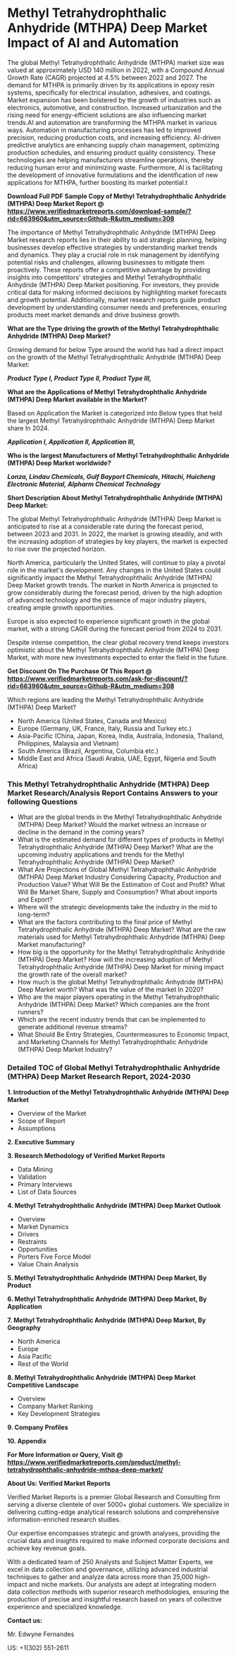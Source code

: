 <meta name="title" content="Global Methyl Tetrahydrophthalic Anhydride (MTHPA) Deep Market Impact of AI and Automation"><meta name="description" content="The global Methyl Tetrahydrophthalic Anhydride (MTHPA) market size was valued at approximately USD 140 million in 2022, with a Compound Annual Growth Rate (CAGR) projecte"><meta name="title" content="Methyl Tetrahydrophthalic Anhydride (MTHPA) Deep Market Size, Share, Scope, Trends, Growth, Opportunities, Analysis, Forecast"><h1>Methyl Tetrahydrophthalic Anhydride (MTHPA) Deep Market Impact of AI and Automation</h1>The global Methyl Tetrahydrophthalic Anhydride (MTHPA) market size was valued at approximately USD 140 million in 2022, with a Compound Annual Growth Rate (CAGR) projected at 4.5% between 2022 and 2027. The demand for MTHPA is primarily driven by its applications in epoxy resin systems, specifically for electrical insulation, adhesives, and coatings. Market expansion has been bolstered by the growth of industries such as electronics, automotive, and construction. Increased urbanization and the rising need for energy-efficient solutions are also influencing market trends.AI and automation are transforming the MTHPA market in various ways. Automation in manufacturing processes has led to improved precision, reducing production costs, and increasing efficiency. AI-driven predictive analytics are enhancing supply chain management, optimizing production schedules, and ensuring product quality consistency. These technologies are helping manufacturers streamline operations, thereby reducing human error and minimizing waste. Furthermore, AI is facilitating the development of innovative formulations and the identification of new applications for MTHPA, further boosting its market potential.t</p><p id="" class=""><strong>Download Full PDF Sample Copy of Methyl Tetrahydrophthalic Anhydride (MTHPA) Deep Market Report @ <a href="https://www.verifiedmarketreports.com/download-sample/?rid=663960&utm_source=Github-R&utm_medium=308" target="_blank">https://www.verifiedmarketreports.com/download-sample/?rid=663960&utm_source=Github-R&utm_medium=308</a></strong></p><p>The importance of&nbsp;Methyl Tetrahydrophthalic Anhydride (MTHPA) Deep Market research reports lies in their ability to aid strategic planning, helping businesses develop effective strategies by understanding market trends and dynamics. They play a crucial role in risk management by identifying potential risks and challenges, allowing businesses to mitigate them proactively. These reports offer a competitive advantage by providing insights into competitors' strategies and Methyl Tetrahydrophthalic Anhydride (MTHPA) Deep Market positioning. For investors, they provide critical data for making informed decisions by highlighting market forecasts and growth potential. Additionally, market research reports guide product development by understanding consumer needs and preferences, ensuring products meet market demands and drive business growth.</p><p><strong>What are the&nbsp;Type driving the growth of the Methyl Tetrahydrophthalic Anhydride (MTHPA) Deep Market?</strong></p><p id="" class="">Growing demand for below Type around the world has had a direct impact on the growth of the Methyl Tetrahydrophthalic Anhydride (MTHPA) Deep Market:</p><em><strong>Product Type I, Product Type II, Product Type III, </strong></em></p><strong>What are the&nbsp;Applications&nbsp;of Methyl Tetrahydrophthalic Anhydride (MTHPA) Deep Market available in the Market?</strong></p><p id="" class="">Based on Application the Market is categorized into Below types that held the largest Methyl Tetrahydrophthalic Anhydride (MTHPA) Deep Market share In 2024.</p><em><strong>Application I, Application II, Application III, </strong></em></p><strong>Who is the largest Manufacturers of Methyl Tetrahydrophthalic Anhydride (MTHPA) Deep Market worldwide?</strong></p><p><em><strong>Lonza, Lindau Chemicals, Gulf Bayport Chemicals, Hitachi, Huicheng Electronic Material, Alpharm Chemical Technology</strong></em></p><p id="" class=""><strong>Short Description About Methyl Tetrahydrophthalic Anhydride (MTHPA) Deep Market:</strong></p><p>The global Methyl Tetrahydrophthalic Anhydride (MTHPA) Deep Market is anticipated to rise at a considerable rate during the forecast period, between 2023 and 2031. In 2022, the market is growing steadily, and with the increasing adoption of strategies by key players, the market is expected to rise over the projected horizon.</p><p>North America, particularly the United States, will continue to play a pivotal role in the market's development. Any changes in the United States could significantly impact the Methyl Tetrahydrophthalic Anhydride (MTHPA) Deep Market growth trends. The market in North America is projected to grow considerably during the forecast period, driven by the high adoption of advanced technology and the presence of major industry players, creating ample growth opportunities.</p><p>Europe is also expected to experience significant growth in the global market, with a strong CAGR during the forecast period from 2024 to 2031.</p><p>Despite intense competition, the clear global recovery trend keeps investors optimistic about the Methyl Tetrahydrophthalic Anhydride (MTHPA) Deep Market, with more new investments expected to enter the field in the future.</p><p id="" class=""><strong>Get Discount On The Purchase Of This Report @ <a href="https://www.verifiedmarketreports.com/ask-for-discount/?rid=663960&utm_source=Github-R&utm_medium=308" target="_blank">https://www.verifiedmarketreports.com/ask-for-discount/?rid=663960&utm_source=Github-R&utm_medium=308</a></strong></p>Which regions are leading the Methyl Tetrahydrophthalic Anhydride (MTHPA) Deep Market?</p><ul><li>North America (United States, Canada and Mexico)</li><li>Europe (Germany, UK, France, Italy, Russia and Turkey etc.)</li><li>Asia-Pacific (China, Japan, Korea, India, Australia, Indonesia, Thailand, Philippines, Malaysia and Vietnam)</li><li>South America (Brazil, Argentina, Columbia etc.)</li><li>Middle East and Africa (Saudi Arabia, UAE, Egypt, Nigeria and South Africa)</li></ul><h3 id="" class="">This Methyl Tetrahydrophthalic Anhydride (MTHPA) Deep Market Research/Analysis Report Contains Answers to your following Questions</h3><ul><li>What are the global trends in the Methyl Tetrahydrophthalic Anhydride (MTHPA) Deep Market? Would the market witness an increase or decline in the demand in the coming years?</li><li>What is the estimated demand for different types of products in Methyl Tetrahydrophthalic Anhydride (MTHPA) Deep Market? What are the upcoming industry applications and trends for the Methyl Tetrahydrophthalic Anhydride (MTHPA) Deep Market?</li><li>What Are Projections of Global Methyl Tetrahydrophthalic Anhydride (MTHPA) Deep Market Industry Considering Capacity, Production and Production Value? What Will Be the Estimation of Cost and Profit? What Will Be Market Share, Supply and Consumption? What about imports and Export?</li><li>Where will the strategic developments take the industry in the mid to long-term?</li><li>What are the factors contributing to the final price of Methyl Tetrahydrophthalic Anhydride (MTHPA) Deep Market? What are the raw materials used for Methyl Tetrahydrophthalic Anhydride (MTHPA) Deep Market manufacturing?</li><li>How big is the opportunity for the Methyl Tetrahydrophthalic Anhydride (MTHPA) Deep Market? How will the increasing adoption of Methyl Tetrahydrophthalic Anhydride (MTHPA) Deep Market for mining impact the growth rate of the overall market?</li><li>How much is the global Methyl Tetrahydrophthalic Anhydride (MTHPA) Deep Market worth? What was the value of the market In 2020?</li><li>Who are the major players operating in the Methyl Tetrahydrophthalic Anhydride (MTHPA) Deep Market? Which companies are the front runners?</li><li>Which are the recent industry trends that can be implemented to generate additional revenue streams?</li><li>What Should Be Entry Strategies, Countermeasures to Economic Impact, and Marketing Channels for Methyl Tetrahydrophthalic Anhydride (MTHPA) Deep Market Industry?</li></ul><h3 id="" class="">Detailed TOC of Global Methyl Tetrahydrophthalic Anhydride (MTHPA) Deep Market Research Report, 2024-2030</h3><p id="" class=""><strong>1. Introduction of the Methyl Tetrahydrophthalic Anhydride (MTHPA) Deep Market</strong></p><ul><li>Overview of the Market</li><li>Scope of Report</li><li>Assumptions</li></ul><p id="" class=""><strong>2. Executive Summary</strong></p><p id="" class=""><strong>3. Research Methodology of Verified Market Reports</strong></p><ul><li>Data Mining</li><li>Validation</li><li>Primary Interviews</li><li>List of Data Sources</li></ul><p id="" class=""><strong>4. Methyl Tetrahydrophthalic Anhydride (MTHPA) Deep Market Outlook</strong></p><ul><li>Overview</li><li>Market Dynamics</li><li>Drivers</li><li>Restraints</li><li>Opportunities</li><li>Porters Five Force Model</li><li>Value Chain Analysis</li></ul><p id="" class=""><strong>5. Methyl Tetrahydrophthalic Anhydride (MTHPA) Deep Market, By Product</strong></p><p id="" class=""><strong>6. Methyl Tetrahydrophthalic Anhydride (MTHPA) Deep Market, By Application</strong></p><p id="" class=""><strong>7. Methyl Tetrahydrophthalic Anhydride (MTHPA) Deep Market, By Geography</strong></p><ul><li>North America</li><li>Europe</li><li>Asia Pacific</li><li>Rest of the World</li></ul><p id="" class=""><strong>8. Methyl Tetrahydrophthalic Anhydride (MTHPA) Deep Market Competitive Landscape</strong></p><ul><li>Overview</li><li>Company Market Ranking</li><li>Key Development Strategies</li></ul><p id="" class=""><strong>9. Company Profiles</strong></p><p id="" class=""><strong>10. Appendix</strong></p><p id="" class=""><strong>For More Information or Query, Visit @ <a href="https://www.verifiedmarketreports.com/product/methyl-tetrahydrophthalic-anhydride-mthpa-deep-market/" target="_blank">https://www.verifiedmarketreports.com/product/methyl-tetrahydrophthalic-anhydride-mthpa-deep-market/</a></strong></p><p id="" class=""><strong>About Us: Verified Market Reports</strong></p><p id="" class="">Verified Market Reports is a premier Global Research and Consulting firm serving a diverse clientele of over 5000+ global customers. We specialize in delivering cutting-edge analytical research solutions and comprehensive information-enriched research studies.</p><p id="" class="">Our expertise encompasses strategic and growth analyses, providing the crucial data and insights required to make informed corporate decisions and achieve key revenue goals.</p><p id="" class="">With a dedicated team of 250 Analysts and Subject Matter Experts, we excel in data collection and governance, utilizing advanced industrial techniques to gather and analyze data across more than 25,000 high-impact and niche markets. Our analysts are adept at integrating modern data collection methods with superior research methodologies, ensuring the production of precise and insightful research based on years of collective experience and specialized knowledge.</p><p id="" class=""><strong>Contact us:</strong></p><p id="" class="">Mr. Edwyne Fernandes</p><p id="" class="">US: +1(302) 551-2611</p>